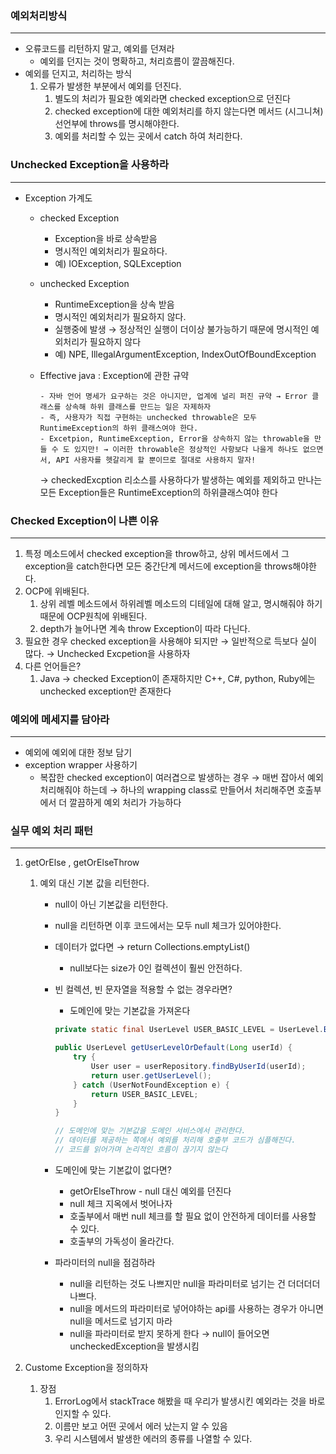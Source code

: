 ### 예외처리방식
---

- 오류코드를 리턴하지 말고, 예외를 던져라
    - 예외를 던지는 것이 명확하고, 처리흐름이 깔끔해진다.
- 예외를 던지고, 처리하는 방식
    1. 오류가 발생한 부분에서 예외를 던진다.
        1. 별도의 처리가 필요한 예외라면 checked exception으로 던진다
        2. checked exception에 대한 예외처리를 하지 않는다면 메서드 (시그니쳐)선언부에 throws를 명시해야한다.
        3. 예외를 처리할 수 있는 곳에서 catch 하여 처리한다.
        

### Unchecked Exception을 사용하라

---

- Exception 가계도
    - checked Exception
        - Exception을 바로 상속받음
        - 명시적인 예외처리가 필요하다.
        - 예) IOException, SQLException
    - unchecked Exception
        - RuntimeException을 상속 받음
        - 명시적인 예외처리가 필요하지 않다.
        - 실행중에 발생 → 정상적인 실행이 더이상 불가능하기 때문에 명시적인 예외처리가 필요하지 않다
        - 예) NPE, IllegalArgumentException, IndexOutOfBoundException
    - Effective java : Exception에 관한 규약
        
        ```
        - 자바 언어 명세가 요구하는 것은 아니지만, 업계에 널리 퍼진 규약 → Error 클래스를 상속해 하위 클래스를 만드는 일은 자제하자
        - 즉, 사용자가 직접 구현하는 unchecked throwable은 모두 RuntimeException의 하위 클래스여야 한다.
        - Excetpion, RuntimeException, Error을 상속하지 않는 throwable을 만들 수 도 있지만! → 이러한 throwable은 정상적인 사항보다 나을게 하나도 없으면서, API 사용자를 헷갈리게 할 뿐이므로 절대로 사용하지 말자!
        ```
        
        → checkedExcption 리소스를 사용하다가 발생하는 예외를 제외하고 만나는 모든 Exception들은 RuntimeException의 하위클래스여야 한다
        

### Checked Exception이 나쁜 이유

---

1. 특정 메소드에서 checked exception을 throw하고, 상위 메서드에서 그 exception을 catch한다면 모든 중간단계 메서드에 exception을 throws해야한다.
2. OCP에 위배된다.
    1. 상위 레벨 메소드에서 하위레벨 메소드의 디테일에 대해 알고, 명시해줘야 하기 때문에 OCP원칙에 위배된다.
    2. depth가 늘어나면 계속 throw Exception이 따라 다닌다.
3. 필요한 경우 checked exception을 사용해야 되지만 → 일반적으로 득보다 실이 많다. → Unchecked Excpetion을 사용하자
4. 다른 언어들은?
    1. Java → checked Exception이 존재하지만 C++, C#, python, Ruby에는 unchecked exception만 존재한다

### 예외에 메세지를 담아라

---

- 예외에 예외에 대한 정보 담기
- exception wrapper 사용하기
    - 복잡한 checked exception이 여러겹으로 발생하는 경우 → 매번 잡아서 예외 처리해줘야 하는데 → 하나의 wrapping class로 만들어서 처리해주면 호출부에서 더 깔끔하게 예외 처리가 가능하다

### 실무 예외 처리 패턴

---

1. getOrElse , getOrElseThrow
    1. 예외 대신 기본 값을 리턴한다.
        - null이 아닌 기본값을 리턴한다.
        - null을 리턴하면 이후 코드에서는 모두 null 체크가 있어야한다.
        - 데이터가 없다면 → return Collections.emptyList()
            - null보다는 size가 0인 컬렉션이 훨씬 안전하다.
        - 빈 컬렉션, 빈 문자열을 적용할 수 없는 경우라면?
            - 도메인에 맞는 기본값을 가져온다
            
            ```java
            private static final UserLevel USER_BASIC_LEVEL = UserLevel.BASIC;
            
            public UserLevel getUserLevelOrDefault(Long userId) {
            	try {
            		User user =	userRepository.findByUserId(userId);
            		return user.getUserLevel();
            	} catch (UserNotFoundException e) {
            		return USER_BASIC_LEVEL;
            	}
            }
            
            // 도메인에 맞는 기본값을 도메인 서비스에서 관리한다.
            // 데이터를 제공하는 쪽에서 예외를 처리해 호출부 코드가 심플해진다.
            // 코드를 읽어가며 논리적인 흐름이 끊기지 않는다
            ```
            
        - 도메인에 맞는 기본값이 없다면?
            - getOrElseThrow - null 대신 예외를 던진다
            - null 체크 지옥에서 벗어나자
            - 호출부에서 매번 null 체크를 할 필요 없이 안전하게 데이터를 사용할 수 있다.
            - 호출부의 가독성이 올라간다.
        - 파라미터의 null을 점검하라
            - null을 리턴하는 것도 나쁘지만 null을 파라미터로 넘기는 건 더더더더 나쁘다.
            - null을 메서드의 파라미터로 넣어야하는 api를 사용하는 경우가 아니면 null을 메서드로 넘기지 마라
            - null을 파라미터로 받지 못하게 한다 → null이 들어오면 uncheckedException을 발생시킴
            
2. Custome Exception을 정의하자
    1. 장점
        1. ErrorLog에서 stackTrace 해봤을 때 우리가 발생시킨 예외라는 것을 바로 인지할 수 있다.
        2. 이름만 보고 어떤 곳에서 에러 났는지 알 수 있음
        3. 우리 시스템에서 발생한 에러의 종류를 나열할 수 있다.
